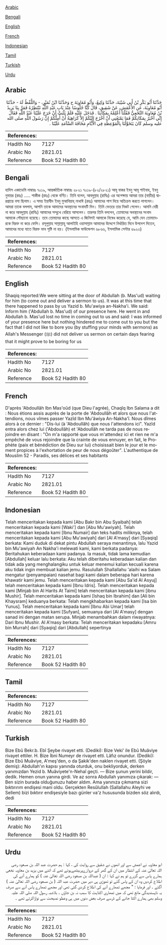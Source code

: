[Arabic](#arabic)

[Bengali](#bengali)

[English](#english)

[French](#french)

[Indonesian](#indonesian)

[Tamil](#tamil)

[Turkish](#turkish)

[Urdu](#urdu)

## Arabic


<div dir="rtl" lang="ar" style={{fontSize:'larger',backgroundColor:'#f8f9fa',padding:20}}>
حَدَّثَنَا أَبُو بَكْرِ بْنُ أَبِي شَيْبَةَ، حَدَّثَنَا وَكِيعٌ، وَأَبُو مُعَاوِيَةَ ح وَحَدَّثَنَا ابْنُ نُمَيْرٍ، - وَاللَّفْظُ لَهُ - حَدَّثَنَا أَبُو مُعَاوِيَةَ، عَنِ الأَعْمَشِ، عَنْ شَقِيقٍ، قَالَ كُنَّا جُلُوسًا عِنْدَ بَابِ عَبْدِ اللَّهِ نَنْتَظِرُهُ فَمَرَّ بِنَا يَزِيدُ بْنُ مُعَاوِيَةَ النَّخَعِيُّ فَقُلْنَا أَعْلِمْهُ بِمَكَانِنَا ‏.‏ فَدَخَلَ عَلَيْهِ فَلَمْ يَلْبَثْ أَنْ خَرَجَ عَلَيْنَا عَبْدُ اللَّهِ فَقَالَ إِنِّي أُخْبَرُ بِمَكَانِكُمْ فَمَا يَمْنَعُنِي أَنْ أَخْرُجَ إِلَيْكُمْ إِلاَّ كَرَاهِيَةُ أَنْ أُمِلَّكُمْ إِنَّ رَسُولَ اللَّهِ صلى الله عليه وسلم كَانَ يَتَخَوَّلُنَا بِالْمَوْعِظَةِ فِي الأَيَّامِ مَخَافَةَ السَّآمَةِ عَلَيْنَا ‏.‏
</div>
<div style={{backgroundColor:'#f8f9fa',padding:20, marginBottom: 10}}><table> <thead> <tr> <th>References:</th> <th></th> </tr> </thead> <tbody><tr><td>Hadith No</td><td>7127</td></tr><tr><td>Arabic No</td><td>2821.01</td></tr><tr><td>Reference</td><td>Book 52 Hadith 80</td></tr></tbody></table></div>

## Bengali


<div dir="ltr" lang="bn" style={{fontSize:'larger',backgroundColor:'#f8f9fa',padding:20}}>
হাদিস একাডেমি নাম্বারঃ ৭০১৯, আন্তর্জাতিক নাম্বারঃ ২৮২১ ৭০১৯-(৮২/২৮২১) আবূ বাকর ইবনু আবূ শাইবাহ, ইবনু নুমায়র (রহঃ) ..... শাকীক (রহঃ) থেকে বর্ণিত। তিনি বলেন, আবদুল্লাহ (রাযিঃ) এর অপেক্ষায় আমরা তার (বাড়ীর) দ্বারপ্রান্তে বসা ছিলাম। এ সময় ইয়াযীদ ইবনু মুআবিয়াহ্ নাখাঈ (রহঃ) আমাদের পাশ দিয়ে অতিক্রম করতে লাগলেন। আমরা তাকে বললাম, আপনি তাকে আমাদের অবস্থানের সংবাদটি দিন। তিনি ভেতরে তার নিকট গেলেন। আমনি দেরী না করে আবদুল্লাহ (রাযিঃ) আমাদের সম্মুখে বেরিয়ে আসলেন। তারপর তিনি বললেন, তোমাদের অবস্থানের সংবাদ আমাকে পৌছানো হয়েছে। তবে তোমাদের কাছে আসতে এ জিনিসই আমাকে নিষেধ করেছে যে, আমি যেন তোমাদেরকে বিরক্ত না করে ফেলি। রসূলুল্লাহ সাল্লাল্লাহু আলাইহি ওয়াসাল্লাম আমাদের উদ্দেশে নির্ধারিত দিনে উপদেশ দিতেন, আমাদের মধ্যে যাতে বিরক্ত ভাব সৃষ্টি না হয়। (ইসলামিক ফাউন্ডেশন ৬৮৬৬, ইসলামিক সেন্টার ৬৯২৩)
</div>
<div style={{backgroundColor:'#f8f9fa',padding:20, marginBottom: 10}}><table> <thead> <tr> <th>References:</th> <th></th> </tr> </thead> <tbody><tr><td>Hadith No</td><td>7127</td></tr><tr><td>Arabic No</td><td>2821.01</td></tr><tr><td>Reference</td><td>Book 52 Hadith 80</td></tr></tbody></table></div>

## English


<div dir="ltr" lang="en" style={{fontSize:'larger',backgroundColor:'#f8f9fa',padding:20}}>
Shaqiq reported:We were sitting at the door of Abdullah (b. Mas'ud) waiting for him (to come out and deliver a sermon to us). It was at this time that there happened to pass by us Yazid b. Mu'awiya an-Nakha'i. We said: Inform him ('Abdullah b. Mas'ud) of our presence here. He went in and Abdullah b. Mas'ud lost no time in coming out to us and said: I was informed of your presence here but nothing hindered me to come out to you but the fact that I did not like to bore you (by stuffing your minds with sermons) as Allah's Messenger (ﷺ) did not deliver us sermon on certain days fearing that it might prove to be boring for us
</div>
<div style={{backgroundColor:'#f8f9fa',padding:20, marginBottom: 10}}><table> <thead> <tr> <th>References:</th> <th></th> </tr> </thead> <tbody><tr><td>Hadith No</td><td>7127</td></tr><tr><td>Arabic No</td><td>2821.01</td></tr><tr><td>Reference</td><td>Book 52 Hadith 80</td></tr></tbody></table></div>

## French


<div dir="ltr" lang="fr" style={{fontSize:'larger',backgroundColor:'#f8f9fa',padding:20}}>
D'après 'Abdoullâh Ibn Mas'oûd (que Dieu l'agrée), Chaqîq Ibn Salama a dit : Nous étions assis auprès de la porte de 'Abdoullâh et alors que nous l'attendions, nous vîmes passer Yazîd Ibn Mu'âwiya An-Nakha'î. Nous dîmes alors à ce dernier : "Dis-lui (à 'Abdoullâh) que nous l'attendons ici". Yazîd entra alors chez lui ('Abdoullâh) et 'Abdoullâh ne tarda pas de nous rejoindre en disant : "On m'a rapporté que vous m'attendez ici et rien ne m'a empêché de vous rejoindre que la crainte de vous ennuyer, en fait, le Prophète (paix et bénédiction de Dieu sur lui) choisissait bien le jour et le moment propices à l'exhortation de peur de nous dégoûter". L'authentique de Mouslim 52 - Paradis, ses délices et ses habitants
</div>
<div style={{backgroundColor:'#f8f9fa',padding:20, marginBottom: 10}}><table> <thead> <tr> <th>References:</th> <th></th> </tr> </thead> <tbody><tr><td>Hadith No</td><td>7127</td></tr><tr><td>Arabic No</td><td>2821.01</td></tr><tr><td>Reference</td><td>Book 52 Hadith 80</td></tr></tbody></table></div>

## Indonesian


<div dir="ltr" lang="id" style={{fontSize:'larger',backgroundColor:'#f8f9fa',padding:20}}>
Telah menceritakan kepada kami [Abu Bakr bin Abu Syaibah] telah menceritakan kepada kami [Waki'] dan [Abu Mu'awiyah]. Telah menceritakan kepada kami [Ibnu Numair] dan teks hadits miliknya, telah menceritakan kepada kami [Abu Mu'awiyah] dari [Al A'masy] dari [Syaqiq] berkata: Kami duduk di dekat pintu Abdullah seraya menantinya, lalu Yazid bin Mu'awiyah An Nakha'i melewati kami, kami berkata padanya: Beritahukan keberadaan kami padanya. Ia masuk, tidak lama kemudian [Abdullah] keluar lalu berkata: Aku telah diberitahu keberadaan kalian dan tidak ada yang menghalangiku untuk keluar menemui kalian kecuali karena aku tidak ingin membuat kalian jemu. Rasulullah Shallallahu 'alaihi wa Salam mengatur (penyampaian) nasehat bagi kami dalam beberapa hari karena khawatir kami jemu. Telah menceritakan kepada kami [Abu Sa'id Al Asyuj] telah menceritakan kepada kami [Ibnu Idris]. Telah menceritakan kepada kami [Minjab bin Al Harits At Taimi] telah menceritakan kepada kami [ibnu Mushir]. Telah menceritakan kepada kami [Ishaq bin Ibrahim] dan [Ali bin Khaysram] keduanya berkata: Telah mengkhabarkan kepada kami [Isa bin Yunus]. Telah menceritakan kepada kami [Ibnu Abi Umar] telah menceritakan kepada kami [Sufyan], semuanya dari [Al A'masy] dengan sanad ini dengan matan serupa. Minjab menambahkan dalam riwayatnya: Dari Ibnu Mushir. Al A'masy berkata: Telah menceritakan kepadaku [Amru bin Murrah] dari [Syaqiq] dari [Abdullah] sepertinya
</div>
<div style={{backgroundColor:'#f8f9fa',padding:20, marginBottom: 10}}><table> <thead> <tr> <th>References:</th> <th></th> </tr> </thead> <tbody><tr><td>Hadith No</td><td>7127</td></tr><tr><td>Arabic No</td><td>2821.01</td></tr><tr><td>Reference</td><td>Book 52 Hadith 80</td></tr></tbody></table></div>

## Tamil


<div dir="ltr" lang="ta" style={{fontSize:'larger',backgroundColor:'#f8f9fa',padding:20}}>

</div>
<div style={{backgroundColor:'#f8f9fa',padding:20, marginBottom: 10}}><table> <thead> <tr> <th>References:</th> <th></th> </tr> </thead> <tbody><tr><td>Hadith No</td><td>7127</td></tr><tr><td>Arabic No</td><td>2821.01</td></tr><tr><td>Reference</td><td>Book 52 Hadith 80</td></tr></tbody></table></div>

## Turkish


<div dir="ltr" lang="tr" style={{fontSize:'larger',backgroundColor:'#f8f9fa',padding:20}}>
Bize Ebû Bekr.b. Ebî Şeybe rivayet etti. (Dediki): Bize Veki' ile Ebû Muâviye rivayet ettiler. H. Bize İbni Numeyr de rivayet etti. Lâfız onundur. (Dediki): Bize Ebû Muâviye, A'meş'den, o da Şakik'den naklen rivayet etti. (Şöyle demiş): Abdullah'ın kapısı yanında oturduk, onu bekliyorduk, derken yanımızdan Yezid b. Muâviyete'n-Nehaî geçti. — Bize şunun yerini bildir, dedik. Hemen onun yanına girdi. Ve az sonra Abdullah yanımıza çıkarak: — Ben sizin burada olduğunuzu haber aldım. Ama yanınıza çıkmama sizi bıktırırım endişesi mani oldu. Gerçekten Resûlullah (Sallallahu Aleyhi ve Sellem) bizi bıktırır endişesiyle bazı günler va'z hususunda bizden söz alırdı, dedi
</div>
<div style={{backgroundColor:'#f8f9fa',padding:20, marginBottom: 10}}><table> <thead> <tr> <th>References:</th> <th></th> </tr> </thead> <tbody><tr><td>Hadith No</td><td>7127</td></tr><tr><td>Arabic No</td><td>2821.01</td></tr><tr><td>Reference</td><td>Book 52 Hadith 80</td></tr></tbody></table></div>

## Urdu


<div dir="rtl" lang="ur" style={{fontSize:'larger',backgroundColor:'#f8f9fa',padding:20}}>
ابو معاویہ نے اعمش سے اور انھوں نے شقیق سے روایت کی ، کہا : ہم حضرت عبد اللہ بن مسعود رضی اللہ تعالیٰ عنہ کے انتظار میں ان کے گھر کے دروازےپربیٹھےہوئے تھے کہ اتنے میں یزید بن معاویہ نخعی ہمارے پاس سے گزرے تو ہم نے کہا : ان ( عبداللہ بن مسعود رضی اللہ تعالیٰ عنہ ) کو ہمارے آنے کی اطلاع کردیں وہ ان کے پاس گئے تو تھوڑی ہی دیر میں حضرت عبد اللہ ( بن مسعود رضی اللہ تعالیٰ عنہ ) آگئے ۔ اور فرمایا : " مجھے تمھارے آنے کی اطلاع کردی گئی تھی اور مجھے تمھارے پاس آنے سے صرف یہ ناپسندیدگی مانع تھی کہ میں تمھاری اکتاہٹ کا سبب نہ بن جاؤں ۔ بلاشبہ رسول اللہ صلی اللہ علیہ وسلم بھی ہمارے اکتا جانے کے ڈرسے صرف بعض دنوں میں ہی وعظو نصیحت سے نوازاکرتے تھے ۔
</div>
<div style={{backgroundColor:'#f8f9fa',padding:20, marginBottom: 10}}><table> <thead> <tr> <th>References:</th> <th></th> </tr> </thead> <tbody><tr><td>Hadith No</td><td>7127</td></tr><tr><td>Arabic No</td><td>2821.01</td></tr><tr><td>Reference</td><td>Book 52 Hadith 80</td></tr></tbody></table></div>